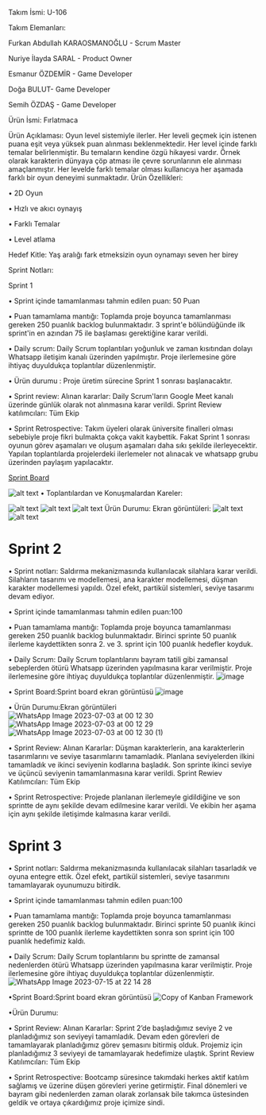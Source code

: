 Takım İsmi: U-106

Takım Elemanları: 

Furkan Abdullah KARAOSMANOĞLU - Scrum Master

Nuriye İlayda SARAL - Product Owner

Esmanur ÖZDEMİR - Game Developer

Doğa BULUT- Game Developer

Semih ÖZDAŞ - Game Developer

Ürün İsmi: Fırlatmaca

Ürün Açıklaması: Oyun level sistemiyle ilerler. Her leveli geçmek için istenen puana eşit veya yüksek puan alınması beklenmektedir. Her level içinde farklı temalar belirlenmiştir. Bu temaların kendine özgü hikayesi vardır. Örnek olarak karakterin dünyaya çöp atması ile çevre sorunlarının ele alınması amaçlanmıştır. Her levelde farklı temalar olması kullanıcıya her aşamada farklı bir oyun deneyimi sunmaktadır. 
Ürün Özellikleri: 

•	2D Oyun

•	Hızlı ve akıcı oynayış

•	Farklı Temalar

•	Level atlama

Hedef Kitle: Yaş aralığı fark etmeksizin oyun oynamayı seven her birey 

Sprint Notları: 

Sprint 1

•	Sprint içinde tamamlanması tahmin edilen puan: 50 Puan

•	Puan tamamlama mantığı: Toplamda proje boyunca tamamlanması gereken 250 puanlık backlog bulunmaktadır. 3 sprint'e bölündüğünde ilk sprint'in en azından 75 ile başlaması gerektiğine karar verildi.

•	Daily scrum: Daily Scrum toplantıları yoğunluk ve zaman kısıtından dolayı Whatsapp iletişim kanalı üzerinden yapılmıştır. Proje ilerlemesine göre ihtiyaç duyuldukça toplantılar düzenlenmiştir.

•	Ürün durumu : Proje üretim sürecine Sprint 1 sonrası başlanacaktır.

•	Sprint review: Alınan kararlar: Daily Scrum'ların Google Meet kanalı üzerinde günlük olarak not alınmasına karar verildi. Sprint Review katılımcıları: Tüm Ekip

•	Sprint Retrospective: Takım üyeleri olarak üniversite finalleri olması sebebiyle proje fikri bulmakta çokça vakit kaybettik. Fakat Sprint 1 sonrası oyunun görev aşamaları ve oluşum aşamaları daha sıkı şekilde ilerleyecektir. Yapılan toplantılarda projelerdeki ilerlemeler not alınacak ve whatsapp grubu üzerinden paylaşım yapılacaktır. 

<a href="https://miro.com/app/board/uXjVM9RamFY=/?share_link_id=260274713448">Sprint Board</a>

![alt text](https://github.com/Bootcamp106/Sprint1/blob/main/Sprint%20board.jpg)
•	Toplantılardan ve Konuşmalardan Kareler: 

![alt text](https://github.com/Bootcamp106/Sprint1/blob/main/whatsapp.jpg)
![alt text](https://github.com/Bootcamp106/Sprint1/blob/main/Toplant%C4%B1.jpg)
![alt text](https://github.com/Bootcamp106/Sprint1/blob/main/Toplant%C4%B1.jpg)
Ürün Durumu: Ekran görüntüleri:
![alt text](https://github.com/Bootcamp106/Sprint1/blob/main/Ekran%20g%C3%B6r%C3%BCnt%C3%BCs%C3%BC%202023-06-20%20111619.jpg)
![alt text](https://github.com/Bootcamp106/Sprint1/blob/main/Ekran%20g%C3%B6r%C3%BCnt%C3%BCs%C3%BC%202023-06-20%20112117.jpg)



#	Sprint 2

•	Sprint notları: Saldırma mekanizmasında kullanılacak silahlara karar verildi. Silahların tasarımı ve modellemesi, ana karakter modellemesi, düşman karakter modellemesi yapıldı. Özel efekt, partikül sistemleri, seviye tasarımı devam ediyor.

•	Sprint içinde tamamlanması tahmin edilen puan:100

•	Puan tamamlama mantığı: Toplamda proje boyunca tamamlanması gereken 250 puanlık backlog bulunmaktadır. Birinci sprinte 50 puanlık ilerleme kaydettikten sonra 2. ve 3. sprint için 100 puanlık hedefler koyduk.

•	Daily Scrum: Daily Scrum toplantılarını bayram tatili gibi zamansal sebeplerden ötürü Whatsapp üzerinden yapılmasına karar verilmiştir. Proje ilerlemesine göre ihtiyaç duyuldukça toplantılar düzenlenmiştir.
![image](https://github.com/Bootcamp106/Sprint1/assets/135750192/40d788af-f167-4a66-a0f2-85f47b9c5005)


•	Sprint Board:Sprint board ekran görüntüsü
![image](https://github.com/Bootcamp106/Sprint1/assets/135750192/ad523faf-9529-4fc0-898c-e304acb0b1c0)

•	Ürün Durumu:Ekran görüntüleri
![WhatsApp Image 2023-07-03 at 00 12 30](https://github.com/Bootcamp106/Sprint1/assets/135750192/8530dd0f-0f92-4e32-9cb1-008550a57b04)
![WhatsApp Image 2023-07-03 at 00 12 29](https://github.com/Bootcamp106/Sprint1/assets/135750192/dabd9832-0af5-4688-9166-e39a2997d77f)
![WhatsApp Image 2023-07-03 at 00 12 30 (1)](https://github.com/Bootcamp106/Sprint1/assets/135750192/5a114f3c-8208-400d-b407-1f94191951b3)


•	Sprint Review: Alınan Kararlar: Düşman karakterlerin, ana karakterlerin tasarımlarını ve seviye tasarımlarını tamamladık. Planlana seviyelerden ilkini tamamladık ve ikinci seviyenin kodlarına başladık. Son sprinte ikinci seviye ve üçüncü seviyenin tamamlanmasına karar verildi. 
Sprint Rewiev Katılımcıları: Tüm Ekip 


•	Sprint Retrospective: Projede planlanan ilerlemeyle gidildiğine ve son sprintte de aynı şekilde devam edilmesine karar verildi. Ve ekibin her aşama için aynı şekilde iletişimde kalmasına karar verildi.





# Sprint 3

• Sprint notları: Saldırma mekanizmasında kullanılacak silahları tasarladık ve oyuna entegre ettik. Özel efekt, partikül sistemleri, seviye tasarımını tamamlayarak oyunumuzu bitirdik.

• Sprint içinde tamamlanması tahmin edilen puan:100

• Puan tamamlama mantığı: Toplamda proje boyunca tamamlanması gereken 250 puanlık backlog bulunmaktadır. Birinci sprinte 50 puanlık ikinci sprintte de 100 puanlık ilerleme kaydettikten sonra son sprint için 100 puanlık hedefimiz kaldı.

• Daily Scrum: Daily Scrum toplantılarını bu sprintte de zamansal nedenlerden ötürü Whatsapp üzerinden yapılmasına karar verilmiştir. Proje ilerlemesine göre ihtiyaç duyuldukça toplantılar düzenlenmiştir.
![WhatsApp Image 2023-07-15 at 22 14 28](https://github.com/Bootcamp106/Sprint1/assets/135750192/ac4d9589-76c5-4fe6-ab59-6160dadd369a)

•Sprint Board:Sprint board ekran görüntüsü
![Copy of Kanban Framework](https://github.com/Bootcamp106/Sprint1/assets/135750192/9b757de6-6e6c-482c-ac3d-25cd890daad2)

•Ürün Durumu:


• Sprint Review: Alınan Kararlar: Sprint 2’de başladığımız seviye 2 ve planladığımız son seviyeyi tamamladık. Devam eden görevleri de tamamlayarak planladığımız görev şemasını bitirmiş olduk. Projemiz için planladığımız 3 seviyeyi de tamamlayarak hedefimize ulaştık.
 Sprint Review Katılımcıları: Tüm Ekip

• Sprint Retrospective: Bootcamp süresince takımdaki herkes aktif katılım sağlamış ve üzerine düşen görevleri yerine getirmiştir. Final dönemleri ve bayram gibi nedenlerden zaman olarak zorlansak bile takımca üstesinden geldik ve ortaya çıkardığımız proje içimize sindi.
